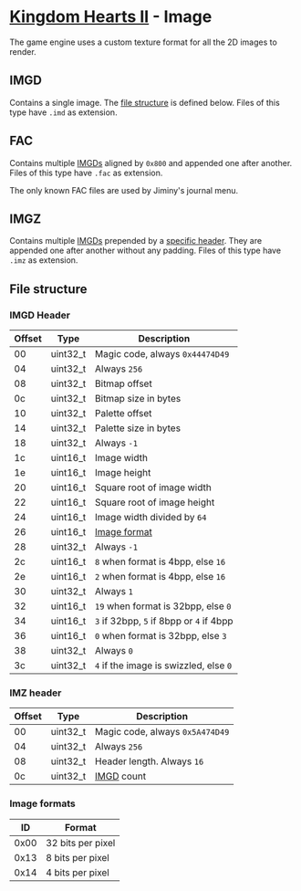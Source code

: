 # [Kingdom Hearts II](../../index.md) - Image

The game engine uses a custom texture format for all the 2D images to render.

## IMGD

Contains a single image. The [file structure](#file-structure) is defined below. Files of this type have `.imd` as extension.

## FAC

Contains multiple [IMGDs](#imgd) aligned by `0x800` and appended one after another. Files of this type have `.fac` as extension.

The only known FAC files are used by Jiminy's journal menu.

## IMGZ

Contains multiple [IMGDs](#imgd) prepended by a [specific header](#imz-header). They are appended one after another without any padding. Files of this type have `.imz` as extension.

## File structure

### IMGD Header

| Offset | Type | Description |
|--------|------|-------------|
| 00 | uint32_t | Magic code, always `0x44474D49`
| 04 | uint32_t | Always `256`
| 08 | uint32_t | Bitmap offset
| 0c | uint32_t | Bitmap size in bytes
| 10 | uint32_t | Palette offset
| 14 | uint32_t | Palette size in bytes
| 18 | uint32_t | Always `-1`
| 1c | uint16_t | Image width
| 1e | uint16_t | Image height
| 20 | uint16_t | Square root of image width
| 22 | uint16_t | Square root of image height
| 24 | uint16_t | Image width divided by `64`
| 26 | uint16_t | [Image format](#image-formats)
| 28 | uint32_t | Always `-1`
| 2c | uint16_t | `8` when format is 4bpp, else `16`
| 2e | uint16_t | `2` when format is 4bpp, else `16`
| 30 | uint32_t | Always `1`
| 32 | uint16_t | `19` when format is 32bpp, else `0`
| 34 | uint16_t | `3` if 32bpp, `5` if 8bpp or `4` if 4bpp
| 36 | uint16_t | `0` when format is 32bpp, else `3`
| 38 | uint32_t | Always `0`
| 3c | uint32_t | `4` if the image is swizzled, else `0`

### IMZ header

| Offset | Type | Description |
|--------|------|-------------|
| 00 | uint32_t | Magic code, always `0x5A474D49`
| 04 | uint32_t | Always `256`
| 08 | uint32_t | Header length. Always `16`
| 0c | uint32_t | [IMGD](#imgd) count

### Image formats

| ID   | Format
|------|--------
| 0x00 | 32 bits per pixel
| 0x13 | 8 bits per pixel
| 0x14 | 4 bits per pixel